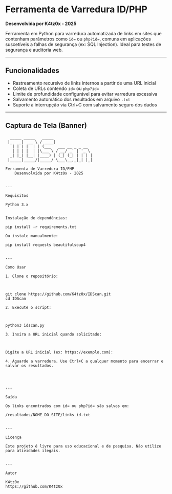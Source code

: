 # Ferramenta de Varredura ID/PHP

**Desenvolvida por K4tz0x - 2025**

Ferramenta em Python para varredura automatizada de links em sites que contenham parâmetros como `id=` ou `php?id=`, comuns em aplicações suscetíveis a falhas de segurança (ex: SQL Injection). Ideal para testes de segurança e auditoria web.

---

## Funcionalidades

- Rastreamento recursivo de links internos a partir de uma URL inicial  
- Coleta de URLs contendo `id=` ou `php?id=`  
- Limite de profundidade configurável para evitar varredura excessiva  
- Salvamento automático dos resultados em arquivo `.txt`  
- Suporte à interrupção via Ctrl+C com salvamento seguro dos dados  

---

## Captura de Tela (Banner)

```plaintext
  _____ _____   _____                 
 |_   _|  __ \ / ____|                
   | | | |  | | (___   ___ __ _ _ __  
   | | | |  | |\___ \ / __/ _` | '_ \ 
  _| |_| |__| |____) | (_| (_| | | | |
 |_____|_____/|_____/ \___\__,_|_| |_|

Ferramenta de Varredura ID/PHP
    Desenvolvida por K4tz0x - 2025


---

Requisitos

Python 3.x


Instalação de dependências:

pip install -r requirements.txt

Ou instale manualmente:

pip install requests beautifulsoup4


---

Como Usar

1. Clone o repositório:



git clone https://github.com/K4tz0x/IDScan.git
cd IDScan

2. Execute o script:



python3 idscan.py

3. Insira a URL inicial quando solicitado:



Digite a URL inicial (ex: https://exemplo.com):

4. Aguarde a varredura. Use Ctrl+C a qualquer momento para encerrar e salvar os resultados.




---

Saída

Os links encontrados com id= ou php?id= são salvos em:

/resultados/NOME_DO_SITE/links_id.txt


---

Licença

Este projeto é livre para uso educacional e de pesquisa. Não utilize para atividades ilegais.


---

Autor

K4tz0x
https://github.com/K4tz0x
